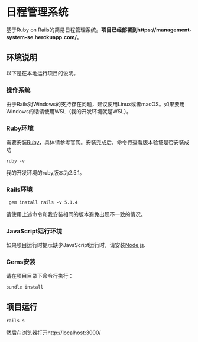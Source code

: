 # 日程管理系统

基于Ruby on Rails的简易日程管理系统。**项目已经部署到https://management-system-se.herokuapp.com/**。

## 环境说明

以下是在本地运行项目的说明。

### 操作系统

由于Rails对Windows的支持存在问题，建议使用Linux或者macOS。如果要用Windows的话请使用WSL（我的开发环境就是WSL）。

### Ruby环境

需要安装[Ruby](http://www.ruby-lang.org/zh_cn/)，具体请参考官网。安装完成后，命令行查看版本验证是否安装成功

```
ruby -v
```

我的开发环境的ruby版本为2.5.1。

### Rails环境

```
 gem install rails -v 5.1.4 
```

请使用上述命令和我安装相同的版本避免出现不一致的情况。

### JavaScript运行环境

如果项目运行时提示缺少JavaScript运行时，请安装[Node.js](https://nodejs.org/zh-cn/).

### Gems安装

请在项目目录下命令行执行：

```
bundle install
```

## 项目运行

```
rails s
```

然后在浏览器打开http://localhost:3000/

